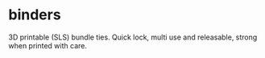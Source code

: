 # binders
3D printable (SLS) bundle ties. Quick lock, multi use and releasable, strong when printed with care.
